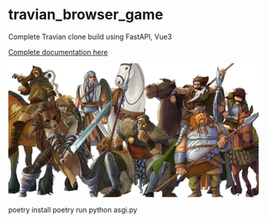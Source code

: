 # travian_browser_game
Complete Travian clone build using FastAPI, Vue3

[Complete documentation here](https://pierre-alexandre35.github.io/travian_browser_game/)

[![documentation](docs/img/travian.jpeg)](https://pierre-alexandre35.github.io/travian_browser_game/)


poetry install
poetry run python asgi.py
